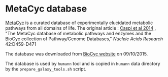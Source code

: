 MetaCyc database
================

[MetaCyc](http://www.metacyc.org/) is a curated database of experimentally 
elucidated metabolic pathways from all domains of life. The original article :
[Caspi et al 2014](http://nar.oxfordjournals.org/content/42/D1/D459.long)
, "The MetaCyc database of metabolic pathways and enzymes and the BioCyc 
collection of Pathway/Genome Databases," *Nucleic Acids Research* 42:D459-D471

The database was downloaded from [BioCyc website](http://bioinformatics.ai.sri.com/ecocyc/dist/flatfiles-52983746/)
on 09/10/2015.

The database is used by `humann` tool and is copied in `humann` data directory 
by the `prepare_galaxy_tools.sh` script.